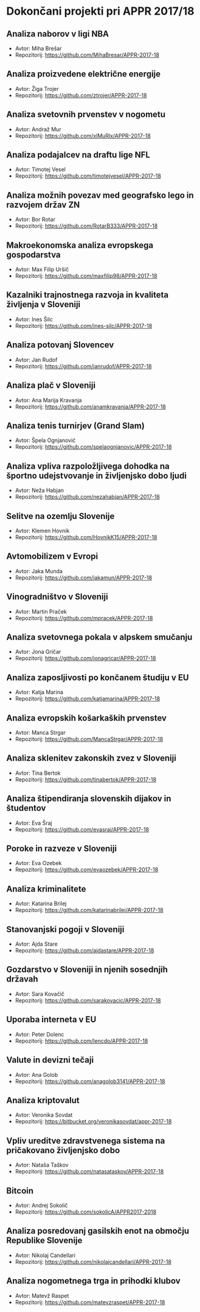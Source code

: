 # Dokončani projekti pri APPR 2017/18

## Analiza naborov v ligi NBA
* Avtor: Miha Brešar
* Repozitorij: https://github.com/MihaBresar/APPR-2017-18

## Analiza proizvedene električne energije
* Avtor: Žiga Trojer
* Repozitorij: https://github.com/ztrojer/APPR-2017-18

## Analiza svetovnih prvenstev v nogometu
* Avtor: Andraž Mur
* Repozitorij: https://github.com/xlMuRlx/APPR-2017-18

## Analiza podajalcev na draftu lige NFL
* Avtor: Timotej Vesel
* Repozitorij: https://github.com/timotejvesel/APPR-2017-18

## Analiza možnih povezav med geografsko lego in razvojem držav ZN
* Avtor: Bor Rotar
* Repozitorij: https://github.com/RotarB333/APPR-2017-18

## Makroekonomska analiza evropskega gospodarstva
* Avtor: Max Filip Uršič
* Repozitorij: https://github.com/maxfilip98/APPR-2017-18

## Kazalniki trajnostnega razvoja in kvaliteta življenja v Sloveniji
* Avtor: Ines Šilc
* Repozitorij: https://github.com/ines-silc/APPR-2017-18

## Analiza potovanj Slovencev
* Avtor: Jan Rudof
* Repozitorij: https://github.com/janrudof/APPR-2017-18

## Analiza plač v Sloveniji
* Avtor: Ana Marija Kravanja
* Repozitorij: https://github.com/anamkravanja/APPR-2017-18

## Analiza tenis turnirjev (Grand Slam)
* Avtor: Špela Ognjanović
* Repozitorij: https://github.com/spelaognjanovic/APPR-2017-18

## Analiza vpliva razpoložljivega dohodka na športno udejstvovanje in življenjsko dobo ljudi
* Avtor: Neža Habjan
* Repozitorij: https://github.com/nezahabjan/APPR-2017-18

## Selitve na ozemlju Slovenije
* Avtor: Klemen Hovnik
* Repozitorij: https://github.com/HovnikK15/APPR-2017-18

## Avtomobilizem v Evropi
* Avtor: Jaka Munda
* Repozitorij: https://github.com/jakamun/APPR-2017-18

## Vinogradništvo v Sloveniji
* Avtor: Martin Praček
* Repozitorij: https://github.com/mpracek/APPR-2017-18

## Analiza svetovnega pokala v alpskem smučanju
* Avtor: Jona Gričar
* Repozitorij: https://github.com/jonagricar/APPR-2017-18

## Analiza zaposljivosti po končanem študiju v EU
* Avtor: Katja Marina
* Repozitorij: https://github.com/katjamarina/APPR-2017-18

## Analiza evropskih košarkaških prvenstev
* Avtor: Manca Strgar
* Repozitorij: https://github.com/MancaStrgar/APPR-2017-18

## Analiza sklenitev zakonskih zvez v Sloveniji
* Avtor: Tina Bertok
* Repozitorij: https://github.com/tinabertok/APPR-2017-18

## Analiza štipendiranja slovenskih dijakov in študentov
* Avtor: Eva Šraj
* Repozitorij: https://github.com/evasraj/APPR-2017-18

## Poroke in razveze v Sloveniji
* Avtor: Eva Ozebek
* Repozitorij: https://github.com/evaozebek/APPR-2017-18

## Analiza kriminalitete
* Avtor: Katarina Brilej
* Repozitorij: https://github.com/katarinabrilej/APPR-2017-18

## Stanovanjski pogoji v Sloveniji
* Avtor: Ajda Stare
* Repozitorij: https://github.com/ajdastare/APPR-2017-18

## Gozdarstvo v Sloveniji in njenih sosednjih državah
* Avtor: Sara Kovačič
* Repozitorij: https://github.com/sarakovacic/APPR-2017-18

## Uporaba interneta v EU
* Avtor: Peter Dolenc
* Repozitorij: https://github.com/lencdo/APPR-2017-18

## Valute in devizni tečaji
* Avtor: Ana Golob
* Repozitorij: https://github.com/anagolob3141/APPR-2017-18

## Analiza kriptovalut
* Avtor: Veronika Sovdat
* Repozitorij: https://bitbucket.org/veronikasovdat/appr-2017-18

## Vpliv ureditve zdravstvenega sistema na pričakovano življenjsko dobo
* Avtor: Nataša Taškov
* Repozitorij: https://github.com/natasataskov/APPR-2017-18

## Bitcoin
* Avtor: Andrej Sokolič
* Repozitorij: https://github.com/sokolicA/APPR2017-2018

## Analiza posredovanj gasilskih enot na območju Republike Slovenije
* Avtor: Nikolaj Candellari
* Repozitorij: https://github.com/nikolajcandellari/APPR-2017-18

## Analiza nogometnega trga in prihodki klubov
* Avtor: Matevž Raspet
* Repozitorij: https://github.com/matevzraspet/APPR-2017-18
